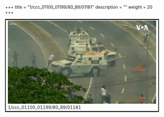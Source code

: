 +++
title = "1/ccc_01100_01199/80_89/01181"
description = ""
weight = 20
+++

<table style="border:2px solid black;max-width:800px;max-height:800px;" 
><tr><td>
<img class="center-fit-jpg"
src="/jpg_/aaa_20190430_NxaOmWaI8sI_01180.jpg">
1/ccc_01100_01199/80_89/01181
</img></td></tr></table>
